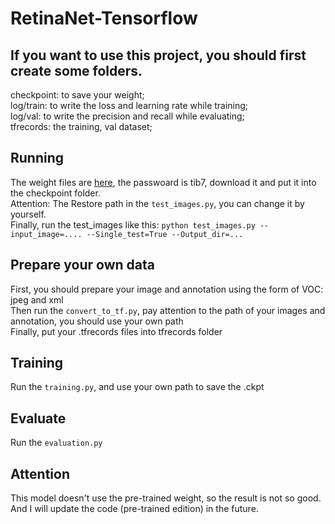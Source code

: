 # RetinaNet-Tensorflow

## If you want to use this project, you should first create some folders.<br>
checkpoint: to save your weight;<br>
log/train: to write the loss and learning rate while training;<br>
log/val: to write the precision and recall while evaluating;<br>
tfrecords: the training, val dataset;<br>

## Running
The weight files are [here](https://pan.baidu.com/s/19KiLKS77gwPdW9QQgDPpjg), the passwoard is tib7, download it and put it into the checkpoint folder.<br>
Attention: The Restore path in the `test_images.py`, you can change it by yourself.<br>
Finally, run the test_images like this: `python test_images.py --input_image=.... --Single_test=True --Output_dir=...`

## Prepare your own data
First, you should prepare your image and annotation using the form of VOC: jpeg and xml<br>
Then run the `convert_to_tf.py`, pay attention to the path of your images and annotation, you should use your own path<br>
Finally, put your .tfrecords files into tfrecords folder

## Training
Run the `training.py`, and use your own path to save the .ckpt 

## Evaluate
Run the `evaluation.py`

## Attention 
This model doesn't use the pre-trained weight, so the result is not so good. And I will update the code (pre-trained edition) in the future.

